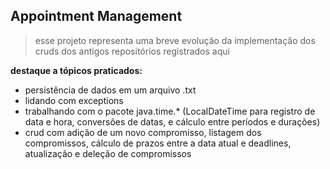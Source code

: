 ## Appointment Management

> esse projeto representa uma breve evolução da implementação dos cruds dos antigos repositórios registrados aqui

**destaque a tópicos praticados:**
- persistência de dados em um arquivo .txt
- lidando com exceptions
- trabalhando com o pacote java.time.* (LocalDateTime para registro de data e hora, conversões de datas, e cálculo entre períodos e durações)
- crud com adição de um novo compromisso, listagem dos compromissos, cálculo de prazos entre a data atual e deadlines, atualização e deleção de compromissos
